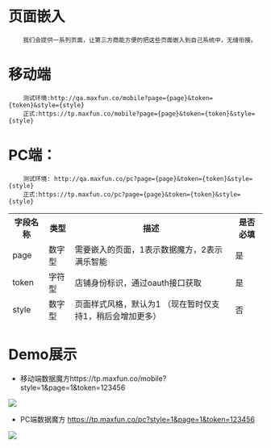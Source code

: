 # 页面嵌入
```
	我们会提供一系列页面，让第三方商能方便的把这些页面嵌入到自己系统中，无缝衔接。
```
# 移动端
```
	测试环境:http://qa.maxfun.co/mobile?page={page}&token={token}&style={style}
	正式:https://tp.maxfun.co/mobile?page={page}&token={token}&style={style}
```
# PC端：
```
	测试环境: http://qa.maxfun.co/pc?page={page}&token={token}&style={style}
	正式:https://tp.maxfun.co/pc?page={page}&token={token}&style={style}
```
<table data-tablesaw-sortable>
    <thead>
        <tr>
            <th data-tablesaw-sortable-col data-tablesaw-sortable-default-col>字段名称</th>
            <th data-tablesaw-sortable-col>类型</th>
            <th data-tablesaw-sortable-col>描述</th>
            <th data-tablesaw-sortable-col>是否必填</th>
        </tr>
		<tr>
            <td>page</td>
            <td>数字型</td>
            <td>需要嵌入的页面，1表示数据魔方，2表示满乐智能</td>
            <td>是</td>
        </tr>
		<tr>
            <td>token</td>
            <td>字符型</td>
            <td>店铺身份标识，通过oauth接口获取</td>
            <td>是</td>
        </tr>
		<tr>
            <td>style</td>
            <td>数字型</td>
            <td>页面样式风格，默认为1 （现在暂时仅支持1，稍后会增加更多）</td>
            <td>否</td>
        </tr>
    </thead>
<table>

# Demo展示

* 移动端数据魔方https://tp.maxfun.co/mobile?style=1&page=1&token=123456

<img src="http://7xlef9.com1.z0.glb.clouddn.com/api/mobile.png"></img>
 
* PC端数据魔方 https://tp.maxfun.co/pc?style=1&page=1&token=123456
 
<img src="http://7xlef9.com1.z0.glb.clouddn.com/api/pc.png"></img>
